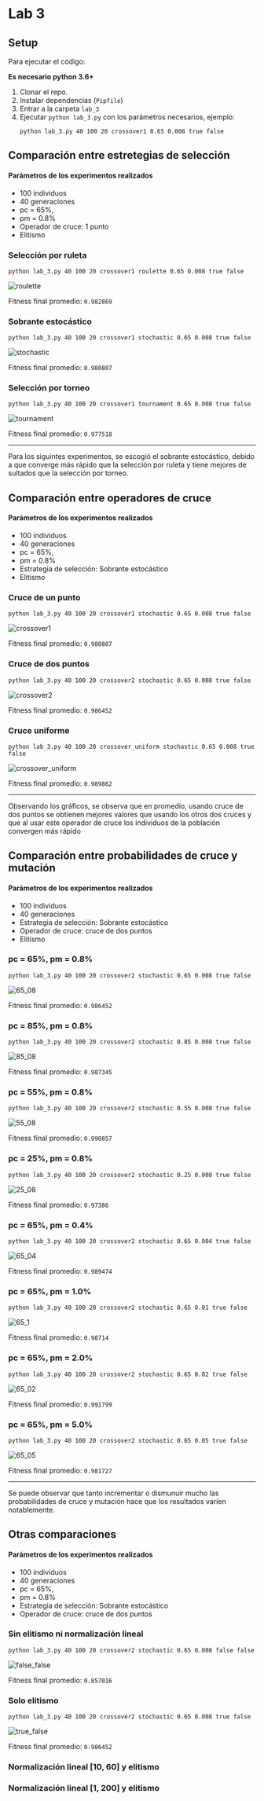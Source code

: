 # Lab 3

## Setup

Para ejecutar el código:

**Es necesario python 3.6+**

1. Clonar el repo.
2. Instalar dependencias (`Pipfile`)
3. Entrar a la carpeta `lab_3`
4. Ejecutar `python lab_3.py` con los parámetros necesarios, ejemplo:
    ```
    python lab_3.py 40 100 20 crossover1 0.65 0.008 true false
    ```


## Comparación entre estretegias de selección
#### Parámetros de los experimentos realizados
* 100 individuos 
* 40 generaciones 
* pc = 65%, 
* pm = 0.8%
* Operador de cruce: 1 punto
* Elitismo

### Selección por ruleta
```
python lab_3.py 40 100 20 crossover1 roulette 0.65 0.008 true false
```

![roulette](imgs/roulette_crossover1_pc:_0.65_pm:_0.008_E:_True_N:_False.svg)

Fitness final promedio: `0.982869` 

### Sobrante estocástico

```
python lab_3.py 40 100 20 crossover1 stochastic 0.65 0.008 true false
```

![stochastic](imgs/stochastic_crossover1_pc:_0.65_pm:_0.008_E:_True_N:_False.svg)

Fitness final promedio: `0.980807` 

### Selección por torneo

```
python lab_3.py 40 100 20 crossover1 tournament 0.65 0.008 true false
```

![tournament](imgs/tournament_crossover1_pc:_0.65_pm:_0.008_E:_True_N:_False.svg)

Fitness final promedio: `0.977518` 

---
Para los siguintes experimentos, se escogió el sobrante estocástico, debido
a que converge más rápido que la selección por ruleta y tiene mejores de
sultados que la selección por torneo.

## Comparación entre operadores de cruce
#### Parámetros de los experimentos realizados
* 100 individuos 
* 40 generaciones 
* pc = 65%, 
* pm = 0.8%
* Estrategia de selección: Sobrante estocástico
* Elitismo

### Cruce de un punto
```
python lab_3.py 40 100 20 crossover1 stochastic 0.65 0.008 true false
```

![crossover1](imgs/stochastic_crossover1_pc:_0.65_pm:_0.008_E:_True_N:_False.svg)

Fitness final promedio: `0.980807` 

### Cruce de dos puntos

```
python lab_3.py 40 100 20 crossover2 stochastic 0.65 0.008 true false
```

![crossover2](imgs/stochastic_crossover2_pc:_0.65_pm:_0.008_E:_True_N:_False.svg)

Fitness final promedio: `0.986452` 

### Cruce uniforme

```
python lab_3.py 40 100 20 crossover_uniform stochastic 0.65 0.008 true false
```

![crossover_uniform](imgs/stochastic_crossover_uniform_pc:_0.65_pm:_0.008_E:_True_N:_False.svg)

Fitness final promedio: `0.989862`

---
Observando los gráficos, se observa que en promedio, usando cruce de dos puntos se obtienen mejores valores que usando los otros dos cruces y que al usar este operador de cruce los individuos de la población convergen más rápido

## Comparación entre probabilidades de cruce y mutación
#### Parámetros de los experimentos realizados
* 100 individuos 
* 40 generaciones 
* Estrategia de selección: Sobrante estocástico
* Operador de cruce: cruce de dos puntos
* Elitismo

### pc = 65%, pm = 0.8%

```
python lab_3.py 40 100 20 crossover2 stochastic 0.65 0.008 true false
```

![65_08](imgs/stochastic_crossover2_pc:_0.65_pm:_0.008_E:_True_N:_False.svg)

Fitness final promedio: `0.986452` 

### pc = 85%, pm = 0.8%

```
python lab_3.py 40 100 20 crossover2 stochastic 0.85 0.008 true false
```

![85_08](imgs/stochastic_crossover2_pc:_0.85_pm:_0.008_E:_True_N:_False.svg)

Fitness final promedio: `0.987345`

### pc = 55%, pm = 0.8%

```
python lab_3.py 40 100 20 crossover2 stochastic 0.55 0.008 true false
```

![55_08](imgs/stochastic_crossover2_pc:_0.55_pm:_0.008_E:_True_N:_False.svg)

Fitness final promedio: `0.990857` 

### pc = 25%, pm = 0.8%

```
python lab_3.py 40 100 20 crossover2 stochastic 0.25 0.008 true false
```

![25_08](imgs/stochastic_crossover2_pc:_0.25_pm:_0.008_E:_True_N:_False.svg)

Fitness final promedio: `0.97386` 

### pc = 65%, pm = 0.4%

```
python lab_3.py 40 100 20 crossover2 stochastic 0.65 0.004 true false
```

![65_04](imgs/stochastic_crossover2_pc:_0.65_pm:_0.004_E:_True_N:_False.svg)

Fitness final promedio: `0.989474` 

### pc = 65%, pm = 1.0%

```
python lab_3.py 40 100 20 crossover2 stochastic 0.65 0.01 true false
```

![65_1](imgs/stochastic_crossover2_pc:_0.65_pm:_0.01_E:_True_N:_False.svg)

Fitness final promedio: `0.98714` 

### pc = 65%, pm = 2.0%

```
python lab_3.py 40 100 20 crossover2 stochastic 0.65 0.02 true false
```

![65_02](imgs/stochastic_crossover2_pc:_0.65_pm:_0.02_E:_True_N:_False.svg)

Fitness final promedio: `0.991799` 


### pc = 65%, pm = 5.0%

```
python lab_3.py 40 100 20 crossover2 stochastic 0.65 0.05 true false
```

![65_05](imgs/stochastic_crossover2_pc:_0.65_pm:_0.05_E:_True_N:_False.svg)

Fitness final promedio: `0.981727` 

---
Se puede observar que tanto incrementar o dismunuir mucho las probabilidades de cruce y mutación hace que los resultados varíen notablemente.

## Otras comparaciones
#### Parámetros de los experimentos realizados
* 100 individuos 
* 40 generaciones 
* pc = 65%, 
* pm = 0.8%
* Estrategia de selección: Sobrante estocástico
* Operador de cruce: cruce de dos puntos


### Sin elitismo ni normalización lineal

```
python lab_3.py 40 100 20 crossover2 stochastic 0.65 0.008 false false
```

![false_false](imgs/stochastic_crossover2_pc:_0.65_pm:_0.008_E:_False_N:_False.svg)

Fitness final promedio: `0.857016` 

### Solo elitismo

```
python lab_3.py 40 100 20 crossover2 stochastic 0.65 0.008 true false
```

![true_false](imgs/stochastic_crossover2_pc:_0.65_pm:_0.008_E:_True_N:_False.svg)

Fitness final promedio: `0.986452` 

### Normalización lineal [10, 60] y elitismo

### Normalización lineal [1, 200] y elitismo